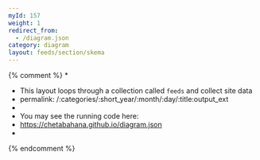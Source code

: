 ```yaml
---
myId: 157
weight: 1
redirect_from:
  - /diagram.json
category: diagram
layout: feeds/section/skema
---
```

{% comment %}
*
*  This layout loops through a collection called `feeds` and collect site data 
*  permalink: /:categories/:short_year/:month/:day/:title:output_ext
*
*  You may see the running code here:
*  https://chetabahana.github.io/diagram.json
*
{% endcomment %}
